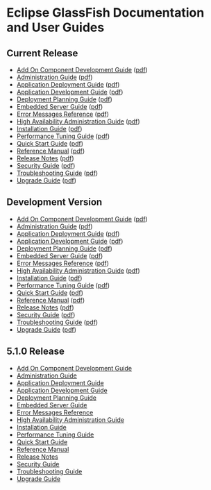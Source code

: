 
# Eclipse GlassFish Documentation and User Guides

## <a name="current">Current Release</a>

* [Add On Component Development Guide](latest/add-on-component-development-guide/toc.html)
  ([pdf](latest/add-on-component-development-guide.pdf))
* [Administration Guide](latest/administration-guide/toc.html)
  ([pdf](latest/administration-guide.pdf))
* [Application Deployment Guide](latest/application-deployment-guide/toc.html)
  ([pdf](latest/application-deployment-guide.pdf))
* [Application Development Guide](latest/application-development-guide/toc.html)
  ([pdf](latest/application-development-guide.pdf))
* [Deployment Planning Guide](latest/deployment-planning-guide/toc.html)
  ([pdf](latest/deployment-planning-guide.pdf))
* [Embedded Server Guide](latest/embedded-server-guide/toc.html)
  ([pdf](latest/embedded-server-guide.pdf))
* [Error Messages Reference](latest/error-messages-reference/toc.html)
  ([pdf](latest/error-messages-reference.pdf))
* [High Availability Administration Guide](latest/ha-administration-guide/toc.html)
  ([pdf](latest/ha-administration-guide.pdf))
* [Installation Guide](latest/installation-guide/toc.html)
  ([pdf](latest/installation-guide.pdf))
* [Performance Tuning Guide](latest/performance-tuning-guide/toc.html)
  ([pdf](latest/performance-tuning-guide.pdf))
* [Quick Start Guide](latest/quick-start-guide/toc.html)
  ([pdf](latest/quick-start-guide.pdf))
* [Reference Manual](latest/reference-manual/toc.html)
  ([pdf](latest/reference-manual.pdf))
* [Release Notes](latest/release-notes/toc.html)
  ([pdf](latest/release-notes.pdf))
* [Security Guide](latest/security-guide/toc.html)
  ([pdf](latest/security-guide.pdf))
* [Troubleshooting Guide](latest/troubleshooting-guide/toc.html)
  ([pdf](latest/troubleshooting-guide.pdf))
* [Upgrade Guide](latest/upgrade-guide/toc.html)
  ([pdf](latest/upgrade-guide.pdf))

## <a name="development">Development Version</a>

* [Add On Component Development Guide](SNAPSHOT/add-on-component-development-guide/toc.html)
  ([pdf](SNAPSHOT/add-on-component-development-guide.pdf))
* [Administration Guide](SNAPSHOT/administration-guide/toc.html)
  ([pdf](SNAPSHOT/administration-guide.pdf))
* [Application Deployment Guide](SNAPSHOT/application-deployment-guide/toc.html)
  ([pdf](SNAPSHOT/application-deployment-guide.pdf))
* [Application Development Guide](SNAPSHOT/application-development-guide/toc.html)
  ([pdf](SNAPSHOT/application-development-guide.pdf))
* [Deployment Planning Guide](SNAPSHOT/deployment-planning-guide/toc.html)
  ([pdf](SNAPSHOT/deployment-planning-guide.pdf))
* [Embedded Server Guide](SNAPSHOT/embedded-server-guide/toc.html)
  ([pdf](SNAPSHOT/embedded-server-guide.pdf))
* [Error Messages Reference](SNAPSHOT/error-messages-reference/toc.html)
  ([pdf](SNAPSHOT/error-messages-reference.pdf))
* [High Availability Administration Guide](SNAPSHOT/ha-administration-guide/toc.html)
  ([pdf](SNAPSHOT/ha-administration-guide.pdf))
* [Installation Guide](SNAPSHOT/installation-guide/toc.html)
  ([pdf](SNAPSHOT/installation-guide.pdf))
* [Performance Tuning Guide](SNAPSHOT/performance-tuning-guide/toc.html)
  ([pdf](SNAPSHOT/performance-tuning-guide.pdf))
* [Quick Start Guide](SNAPSHOT/quick-start-guide/toc.html)
  ([pdf](SNAPSHOT/quick-start-guide.pdf))
* [Reference Manual](SNAPSHOT/reference-manual/toc.html)
  ([pdf](SNAPSHOT/reference-manual.pdf))
* [Release Notes](SNAPSHOT/release-notes/toc.html)
  ([pdf](SNAPSHOT/release-notes.pdf))
* [Security Guide](SNAPSHOT/security-guide/toc.html)
  ([pdf](SNAPSHOT/security-guide.pdf))
* [Troubleshooting Guide](SNAPSHOT/troubleshooting-guide/toc.html)
  ([pdf](SNAPSHOT/troubleshooting-guide.pdf))
* [Upgrade Guide](SNAPSHOT/upgrade-guide/toc.html)
  ([pdf](SNAPSHOT/upgrade-guide.pdf))

## <a name="5.1.0">5.1.0 Release</a>

* [Add On Component Development Guide](5.1.0/add-on-component-development-guide/toc.html)
* [Administration Guide](5.1.0/administration-guide/toc.html)
* [Application Deployment Guide](5.1.0/application-deployment-guide/toc.html)
* [Application Development Guide](5.1.0/application-development-guide/toc.html)
* [Deployment Planning Guide](5.1.0/deployment-planning-guide/toc.html)
* [Embedded Server Guide](5.1.0/embedded-server-guide/toc.html)
* [Error Messages Reference](5.1.0/error-messages-reference/toc.html)
* [High Availability Administration Guide](5.1.0/ha-administration-guide/toc.html)
* [Installation Guide](5.1.0/installation-guide/toc.html)
* [Performance Tuning Guide](5.1.0/performance-tuning-guide/toc.html)
* [Quick Start Guide](5.1.0/quick-start-guide/toc.html)
* [Reference Manual](5.1.0/reference-manual/toc.html)
* [Release Notes](5.1.0/release-notes/toc.html)
* [Security Guide](5.1.0/security-guide/toc.html)
* [Troubleshooting Guide](5.1.0/troubleshooting-guide/toc.html)
* [Upgrade Guide](5.1.0/upgrade-guide/toc.html)
